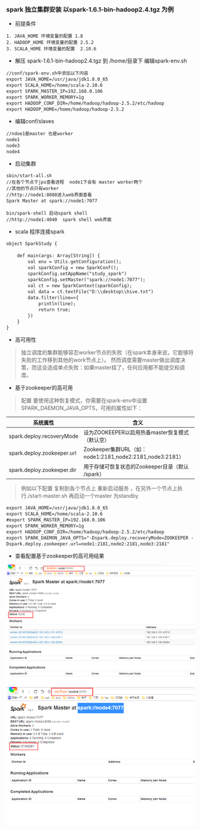 ### spark 独立集群安装 以spark-1.6.1-bin-hadoop2.4.tgz 为例
* 前提条件
```
1. JAVA_HOME 环境变量的配置 1.8
2. HADOOP_HOME 环境变量的配置 2.5.2
3. SCALA_HOME 环境变量的配置  2.10.6
```
* 解压 spark-1.6.1-bin-hadoop2.4.tgz 到 /home/目录下 编辑spark-env.sh
```
//conf/spark-env.sh中添加以下内容
export JAVA_HOME=/usr/java/jdk1.8.0_65
export SCALA_HOME=/home/scala-2.10.6
export SPARK_MASTER_IP=192.168.0.106
export SPARK_WORKER_MEMORY=1g
export HADOOP_CONF_DIR=/home/hadoop/hadoop-2.5.2/etc/hadoop
export HADOOP_HOME=/home/hadoop/hadoop-2.5.2
```
* 编辑conf/slaves
```
//ndoe1是master 也是worker
node1
node3
node4
```
* 启动集群
```
sbin/start-all.sh
//在各个节点下jps查看进程  node1下会有 master worker两个
//其他的节点只有worker
//http://node1:8080进入web界面查看
Spark Master at spark://node1:7077

bin/spark-shell 启动spark shell
//http://node1:4040  spark shell web界面
```
* scala 程序连接spark
```
object SparkStudy {

    def main(args: Array[String]) {
        val env = Utils.getConfiguration();
        val sparkConfig = new SparkConf();
        sparkConfig.setAppName("study_spark")
        sparkConfig.setMaster("spark://node1:7077");
        val ct = new SparkContext(sparkConfig);
        val data = ct.textFile("D:\\desktop\\hive.txt")
        data.filter(line=>{
            println(line);
            return true;
        })
    }
}
```

* 高可用性

> 独立调度的集群能够容忍worker节点的失败（在spark本身来说，它能够将失败的工作移到其他的work节点上）。
> 然而调度需要master做出调度决策，而这会造成单点失败：如果master挂了，任何应用都不能提交和调度。

* 基于zookeeper的高可用

> 配置
> 要使用这种恢复模式，你需要在spark-env中设置SPARK_DAEMON_JAVA_OPTS，可用的属性如下：

系统属性 | 含义
---  | ---
spark.deploy.recoveryMode | 设为ZOOKEEPER以启用热备master恢复模式（默认空）
spark.deploy.zookeeper.url | Zookeeper集群URL（如：node1:2181,node2:2181,node3:2181）
spark.deploy.zookeeper.dir | 用于存储可恢复状态的Zookeeper目录（默认 /spark）


> 例如以下配置 复制到各个节点上 重新启动服务 ，在另外一个节点上执行./start-master.sh 再启动一个master 为standby

```
export JAVA_HOME=/usr/java/jdk1.8.0_65
export SCALA_HOME=/home/scala-2.10.6
#export SPARK_MASTER_IP=192.168.0.106
export SPARK_WORKER_MEMORY=1g
export HADOOP_CONF_DIR=/home/hadoop/hadoop-2.5.2/etc/hadoop
export SPARK_DAEMON_JAVA_OPTS="-Dspark.deploy.recoveryMode=ZOOKEEPER -Dspark.deploy.zookeeper.url=node1:2181,node2:2181,node3:2181"
```

* 查看配置基于zookeeper的高可用结果

![master](../image/spark-master.png)
![standby](../image/spark-standby.png)